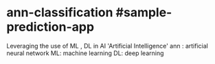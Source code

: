 # ann-classification  #sample-prediction-app
Leveraging the use of ML , DL in AI 'Artificial Intelligence' 
ann : artificial neural network
ML: machine learning
DL: deep learning
